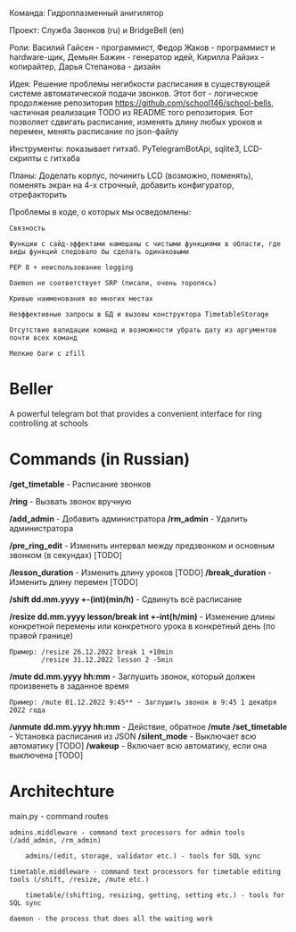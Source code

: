 Команда: Гидроплазменный анигилятор

Проект: Служба Звонков (ru) и BridgeBell (en)

Роли: Василий Гайсен - программист, Федор Жаков - программист и hardware-щик, Демьян Бажин - генератор идей, Кирилла Райзих - копирайтер, Дарья Степанова - дизайн

Идея: Решение проблемы негибкости расписания в существующей системе автоматической подачи звонков. Этот бот - логическое продолжение репозитория https://github.com/school146/school-bells, частичная реализация TODO из README того репозитория. Бот позволяет сдвигать расписание, изменять длину любых уроков и перемен, менять расписание по json-файлу

Инструменты: показывает гитхаб. PyTelegramBotApi, sqlite3, LCD-скрипты с гитхаба

Планы: Доделать корпус, починить LCD (возможно, поменять), поменять экран на 4-х строчный, добавить конфигуратор, отрефакторить

Проблемы в коде, о которых мы осведомлены: 

    Связность
    
    Функции с сайд-эффектами намешаны с чистыми функциями в области, где виды функций следовало бы сделать одинаковыми
    
    PEP 8 + неиспользование logging
    
    Daemon не соответствует SRP (писали, очень торопясь)
    
    Кривые наименования во многих местах
    
    Неэффективные запросы в БД и вызовы конструктора TimetableStorage
    
    Отсутствие валидации команд и возможности убрать дату из аргументов почти всех команд
    
    Мелкие баги с zfill

# Beller
A powerful telegram bot that provides a convenient interface for ring controlling at schools

# Commands (in Russian)

**/get_timetable** - Расписание звонков 

**/ring** - Вызвать звонок вручную

**/add_admin** - Добавить администратора
**/rm_admin** - Удалить администратора

**/pre_ring_edit** - Изменить интервал между предзвонком и основным звонком (в секундах) [TODO]

**/lesson_duration** - Изменить длину уроков [TODO]
**/break_duration** - Изменить длину перемен [TODO]

**/shift dd.mm.yyyy +-(int)(min/h)** - Сдвинуть всё расписание

**/resize dd.mm.yyyy lesson/break int +-int(h/min)** - Изменение длины конкретной перемены или конкретного урока в конкретный день (по правой границе)
    
    Пример: /resize 26.12.2022 break 1 +10min
            /resize 31.12.2022 lesson 2 -5min

**/mute dd.mm.yyyy hh:mm** - Заглушить звонок, который должен произвенеть в заданное время
   
    Пример: /mute 01.12.2022 9:45** - Заглушить звонок в 9:45 1 декабря 2022 года
    
**/unmute dd.mm.yyyy hh:mm** - Действие, обратное **/mute**
**/set_timetable** - Установка расписания из JSON
**/silent_mode** - Выключает всю автоматику [TODO]
**/wakeup** - Включает всю автоматику, если она выключена [TODO]


# Architechture

main.py - command routes 

    admins.middleware - command text processors for admin tools (/add_admin, /rm_admin)

        admins/(edit, storage, validator etc.) - tools for SQL sync

    timetable.middleware - command text processors for timetable editing tools (/shift, /resize, /mute etc.)

        timetable/(shifting, resizing, getting, setting etc.) - tools for SQL sync
        
    daemon - the process that does all the waiting work
    
  
